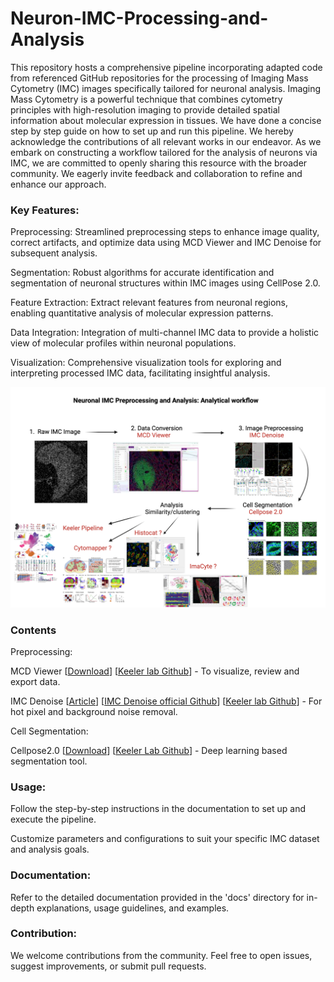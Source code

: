 # Neuron-IMC-Processing-and-Analysis

This repository hosts a comprehensive pipeline incorporating adapted code from referenced GitHub repositories  for the processing of Imaging Mass Cytometry (IMC) images specifically tailored for neuronal analysis. Imaging Mass Cytometry is a powerful technique that combines cytometry principles with high-resolution imaging to provide detailed spatial information about molecular expression in tissues. We have done a concise step by step guide on how to set up and run this pipeline. We hereby acknowledge the contributions of all relevant works in our endeavor. As we embark on constructing a workflow tailored for the analysis of neurons via IMC, we are committed to openly sharing this resource with the broader community. We eagerly invite feedback and collaboration to refine and enhance our approach. 

### Key Features:

Preprocessing: Streamlined preprocessing steps to enhance image quality, correct artifacts, and optimize data using MCD Viewer and IMC Denoise for subsequent analysis.

Segmentation: Robust algorithms for accurate identification and segmentation of neuronal structures within IMC images using CellPose 2.0.

Feature Extraction: Extract relevant features from neuronal regions, enabling quantitative analysis of molecular expression patterns.

Data Integration: Integration of multi-channel IMC data to provide a holistic view of molecular profiles within neuronal populations.

Visualization: Comprehensive visualization tools for exploring and interpreting processed IMC data, facilitating insightful analysis.



![Workflow](https://github.com/KeelerLab/Neuron-IMC-Processing-and-Analysis/blob/92a082f9eaad2e1ecd7b2b0c06ba0691ba2d6435/WORKFLOW.png)

### Contents

Preprocessing:

   MCD Viewer [[Download](https://www.standardbio.com/products/software)]  [[Keeler lab Github](https://github.com/KeelerLab/Neuron-IMC-Processing-and-Analysis/blob/288c4f0afa9c82b1a5a9b698432c4678158c595d/Preprocessing/MCDViewer.md)] - To visualize, review and export data.
   
   IMC Denoise [[Article](https://www.nature.com/articles/s41467-023-37123-6)] [[IMC Denoise official Github](https://github.com/PENGLU-WashU/IMC_Denoise)] [[Keeler lab Github](https://github.com/KeelerLab/Neuron-IMC-Processing-and-Analysis/tree/288c4f0afa9c82b1a5a9b698432c4678158c595d/Preprocessing/IMC_DENOISE)] - For hot pixel and background noise removal.

Cell Segmentation:

  Cellpose2.0 [[Download](https://cellpose.readthedocs.io/en/latest/installation.html)] [[Keeler Lab Github](https://github.com/KeelerLab/Neuron-IMC-Processing-and-Analysis/blob/288c4f0afa9c82b1a5a9b698432c4678158c595d/Cell%20segmentation/Cellpose2.0.md)] - Deep learning based segmentation tool.


### Usage:

Follow the step-by-step instructions in the documentation to set up and execute the pipeline.

Customize parameters and configurations to suit your specific IMC dataset and analysis goals.

### Documentation:

Refer to the detailed documentation provided in the 'docs' directory for in-depth explanations, usage guidelines, and examples.

### Contribution:

We welcome contributions from the community. Feel free to open issues, suggest improvements, or submit pull requests.

